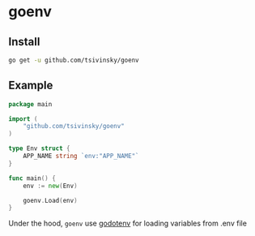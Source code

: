 # goenv

## Install

```bash
go get -u github.com/tsivinsky/goenv
```

## Example

```go
package main

import (
    "github.com/tsivinsky/goenv"
)

type Env struct {
    APP_NAME string `env:"APP_NAME"`
}

func main() {
    env := new(Env)

    goenv.Load(env)
}
```

Under the hood, `goenv` use [godotenv](https://github.com/joho/godotenv) for loading variables from .env file
